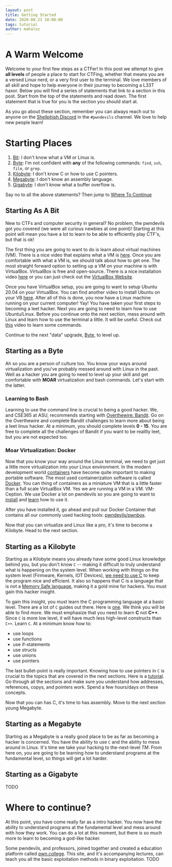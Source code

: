 ```yaml
---
layout: post
title: Getting Started
date: 2020-08-23 10:00:00
tags: tutorial
author: mahaloz
---
```


# A Warm Welcome
Welcome to your first few steps as a CTFer! In this post we attempt to give **all levels** of people a place to start for CTFing, whether that means you are a versed Linux nerd, or a very first user to the terminal. We love members of all skill and hope to help everyone in their journey to becoming a L33T haxor. Below you will find a series of statements that link to a section in this post. Start from the top of the statements and read down. The first statement that is true for you is the section you should start at.

As you go about these section, remember you can always reach out to anyone on the [Shellphish Discord](https://discord.gg/MeMcTvj) in the `#pwndevils` channel. We love to help new people learn!

# Starting Places
1. [Bit](#starting-as-a-bit): I don't know what a VM or Linux is.
2. [Byte](#starting-as-a-byte): I'm not confident with **any** of the following commands: `find`, `ssh`, `file`, or `grep`.
3. [Kilobyte](#starting-as-a-kilobyte): I don't know C or how to use C pointers.
4. [Megabyte](#starting-as-a-megabyte): I don't know an assembly language. 
5. [Gigabyte](#starting-as-a-gigabyte): I don't know what a buffer overflow is.    

Say no to all the above statements? Then jump to [Where To Continue](#where-to-continue)

## Starting As A Bit ##
New to CTFs and computer security in general? No problem, the pwndevils got you covered (we were all curious newbies at one point)! Starting at this point will mean you have a lot to learn to be able to efficiently play CTF's, but that is ok!

The first thing you are going to want to do is learn about virtual machines (VM). There is a nice video that explains what a VM is [here](https://www.youtube.com/watch?v=yIVXjl4SwVo). Once you are comfortable with what a VM is, we should talk about how to get one. The most straight forward option to setting up a VM on your machine is with VirtualBox. VirtualBox is free and open-source. There is a nice installation video [here](https://www.youtube.com/watch?v=8mns5yqMfZk) or you can just check out the [VirtualBox Website](https://www.virtualbox.org/wiki/Downloads).

Once you have VirtualBox setup, you are going to want to setup Ubuntu 20.04 on your VirtualBox. You can find another video to install Ubuntu on your VB [here](https://www.youtube.com/watch?v=x5MhydijWmc). After all of this is done, you now have a Linux machine running on your current computer! Yay! You have taken your first steps to becoming a leet hacker. Next you are going to need to learn how to use Ubuntu/Linux. Before you continue onto the next section, mess around with Linux and learn how to use the terminal a little. It will be useful. Check out [this](https://www.youtube.com/watch?v=IVquJh3DXUA) video to learn some commands. 

Continue to the next "data" upgrade, [Byte](#starting-as-a-byte), to level up. 

## Starting as a Byte ##
Ah so you are a person of culture too. You know your ways around virtualization and you've probably messed around with Linux in the past. Well as a hacker you are going to need to level up your skill and get comfortable with **MOAR** virtualization and bash commands. Let's start with the latter.

### Learning to Bash ###
Learning to use the command line is crucial to being a good hacker. We, and CSE365 at ASU, recommends starting with [Overthewire: Bandit](https://overthewire.org/wargames/bandit/). Go on the Overthewire and complete Bandit challenges to learn more about being a leet linux hacker. At a minimum, you should complete levels **0 - 15**. You are free to complete all the challenges of Bandit if you want to be realllly leet, but you are not expected too.

### Moar Virtualization: Docker ###
Now that you know your way around the Linux terminal, we need to get just a little more virtualization into your Linux environment. In the modern development world [containers](https://www.youtube.com/watch?v=EnJ7qX9fkcU) have become quite important to making portable software. The most used containerization software is called [Docker](https://www.docker.com/). You can thing of containers as a miniature VM that is a little faster than a full scale VirtualBox VM. Yes we are running a VM in a VM. VM-Ception. We use Docker a lot on pwndevils so you are going to want to [install](https://docs.docker.com/engine/install/ubuntu/) and [learn](https://docs.docker.com/get-started/) how to use it.

After you have installed it, go ahead and pull our Docker Container that contains all our commonly used hacking tools: [pwndevils/pwnbox](https://github.com/pwndevils/pwnbox).

Now that you can virtualize and Linux like a pro, it's time to become a Kilobyte. Head to the next section.

## Starting as a Kilobyte ##
Starting as a Kilobyte means you already have some good Linux knowledge behind you, but you don't know `C` -- making it difficult to truly understand what is happening on the system level. When working with things on the system level (Firmware, Kernels, IOT Devices), [we need to use C](https://www.geeksforgeeks.org/benefits-c-language-programming-languages/) to keep the program nice and efficient. It also so happens that C is a language that is not a [Memory Safe language](https://en.wikipedia.org/wiki/Memory_safety), making it a gold mine for hackers. You must gain this hacker insight.

To gain this insight, you must learn the C programming language at a basic level. There are a lot of `C` guides out there. Here is [one](https://www.tutorialspoint.com/cprogramming/c_quick_guide.htm). We think you will be able to find more. We must emphasize that you need to learn **C** not **C++**. Since `C` is more low level, it will have much less high-level constructs than `C++`. Learn `C`. At a minimum know how to:
* use loops
* use functions
* use if-statements
* use structs
* use unions
* use pointers

The last bullet-point is really important. Knowing how to use pointers in `C` is crucial to the topics that are covered in the next sections. Here is a [tutorial](https://www.tutorialspoint.com/cprogramming/c_pointers.htm). Go through all the sections and make sure you understand how addresses, references, copys, and pointers work. Spend a few hours/days on these concepts. 


Now that you can has C, it's time to has assembly. Move to the next section young Megabyte. 

## Starting as a Megabyte ##
Starting as a Megabyte is a really good place to be as far as becoming a hacker is concerned. You have the ability to use `C` and the ability to mess around in Linux. It's time we take your hacking to the-next-level *TM*. From here on, you are going to be learning how to understand programs at the fundamental level, so things will get a lot harder. 

## Starting as a Gigabyte ##
TODO

# Where to continue? #
At this point, you have come really far as a intro hacker. You now have the ability to understand programs at the fundamental level and mess around with how they work. You can do a lot at this moment, but there is so much more to learn to becoming a god-like hacker. 

Some pwndevils, and professors, joined together and created a education platform called [pwn.college](https://pwn.college/). This site, and it's accompanying lectures, can teach you all the basic exploitation methods in binary exploitation. 
TODO
